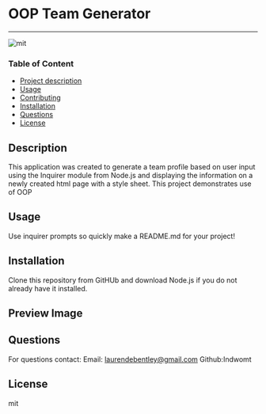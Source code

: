 #  OOP Team Generator

---

![mit](https://img.shields.io/badge/license-mit-green)

### Table of Content
- [Project description](#Description)
- [Usage](#Usage)
- [Contributing](#Contributing)
- [Installation](#Installation)
- [Questions](#Questions)
- [License](#License)

## Description
This application was created to generate a team profile based on user input using the Inquirer module from Node.js and displaying the information on a newly created html page with a style sheet. This project demonstrates use of OOP

## Usage
Use inquirer prompts so quickly make a README.md for your project!

## Installation
Clone this repository from GitHUb and download Node.js if you do not already have it installed.

## Preview Image


## Questions 
For questions contact:
Email: laurendebentley@gmail.com
Github:Indwomt

## License
mit
        
